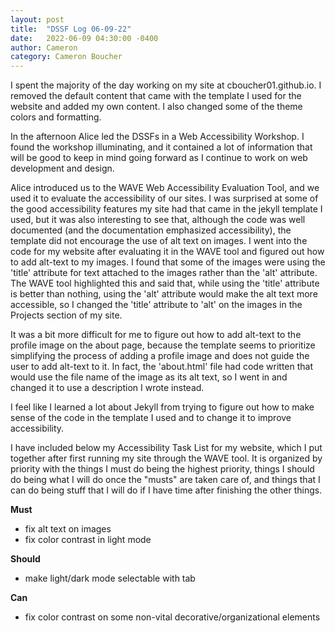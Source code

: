 ```yaml
---
layout: post
title:  "DSSF Log 06-09-22"
date:   2022-06-09 04:30:00 -0400
author: Cameron
category: Cameron Boucher
---
```


I spent the majority of the day working on my site at cboucher01.github.io. I removed the default content that came with the template I used for the website and added my own content. I also changed some of the theme colors and formatting.

In the afternoon Alice led the DSSFs in a Web Accessibility Workshop. I found the workshop illuminating, and it contained a lot of information that will be good to keep in mind going forward as I continue to work on web development and design.

Alice introduced us to the WAVE Web Accessibility Evaluation Tool, and we used it to evaluate the accessibility of our sites. I was surprised at some of the good accessibility features my site had that came in the jekyll template I used, but it was also interesting to see that, although the code was well documented (and the documentation emphasized accessibility), the template did not encourage the use of alt text on images. I went into the code for my website after evaluating it in the WAVE tool and figured out how to add alt-text to my images. I found that some of the images were using the 'title' attribute for text attached to the images rather than the 'alt' attribute. The WAVE tool highlighted this and said that, while using the 'title' attribute is better than nothing, using the 'alt' attribute would make the alt text more accessible, so I changed the 'title' attribute to 'alt' on the images in the Projects section of my site.

It was a bit more difficult for me to figure out how to add alt-text to the profile image on the about page, because the template seems to prioritize simplifying the process of adding a profile image and does not guide the user to add alt-text to it. In fact, the 'about.html' file had code written that would use the file name of the image as its alt text, so I went in and changed it to use a description I wrote instead.

I feel like I learned a lot about Jekyll from trying to figure out how to make sense of the code in the template I used and to change it to improve accessibility.

I have included below my Accessibility Task List for my website, which I put together after first running my site through the WAVE tool. It is organized by priority with the things I must do being the highest priority, things I should do being what I will do once the "musts" are taken care of, and things that I can do being stuff that I will do if I have time after finishing the other things.

**Must**
- fix alt text on images
- fix color contrast in light mode

**Should**
- make light/dark mode selectable with tab

**Can**
- fix color contrast on some non-vital decorative/organizational elements
